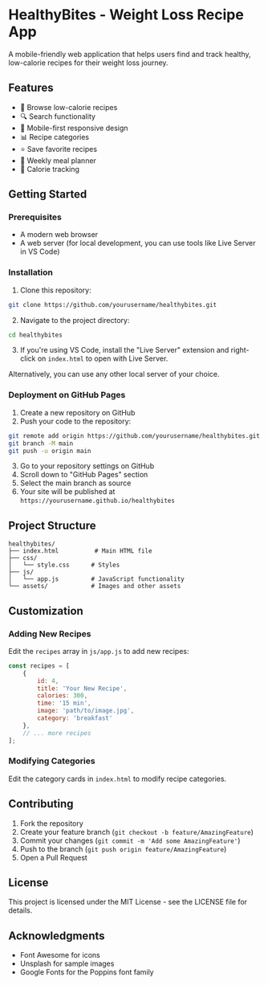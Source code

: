 # HealthyBites - Weight Loss Recipe App

A mobile-friendly web application that helps users find and track healthy, low-calorie recipes for their weight loss journey.

## Features

- 🍳 Browse low-calorie recipes
- 🔍 Search functionality
- 📱 Mobile-first responsive design
- 📊 Recipe categories
- ⭐ Save favorite recipes
- 📅 Weekly meal planner
- 🎯 Calorie tracking

## Getting Started

### Prerequisites

- A modern web browser
- A web server (for local development, you can use tools like Live Server in VS Code)

### Installation

1. Clone this repository:
```bash
git clone https://github.com/yourusername/healthybites.git
```

2. Navigate to the project directory:
```bash
cd healthybites
```

3. If you're using VS Code, install the "Live Server" extension and right-click on `index.html` to open with Live Server.

Alternatively, you can use any other local server of your choice.

### Deployment on GitHub Pages

1. Create a new repository on GitHub
2. Push your code to the repository:
```bash
git remote add origin https://github.com/yourusername/healthybites.git
git branch -M main
git push -u origin main
```

3. Go to your repository settings on GitHub
4. Scroll down to "GitHub Pages" section
5. Select the main branch as source
6. Your site will be published at `https://yourusername.github.io/healthybites`

## Project Structure

```
healthybites/
├── index.html          # Main HTML file
├── css/
│   └── style.css      # Styles
├── js/
│   └── app.js         # JavaScript functionality
└── assets/            # Images and other assets
```

## Customization

### Adding New Recipes

Edit the `recipes` array in `js/app.js` to add new recipes:

```javascript
const recipes = [
    {
        id: 4,
        title: 'Your New Recipe',
        calories: 300,
        time: '15 min',
        image: 'path/to/image.jpg',
        category: 'breakfast'
    },
    // ... more recipes
];
```

### Modifying Categories

Edit the category cards in `index.html` to modify recipe categories.

## Contributing

1. Fork the repository
2. Create your feature branch (`git checkout -b feature/AmazingFeature`)
3. Commit your changes (`git commit -m 'Add some AmazingFeature'`)
4. Push to the branch (`git push origin feature/AmazingFeature`)
5. Open a Pull Request

## License

This project is licensed under the MIT License - see the LICENSE file for details.

## Acknowledgments

- Font Awesome for icons
- Unsplash for sample images
- Google Fonts for the Poppins font family 